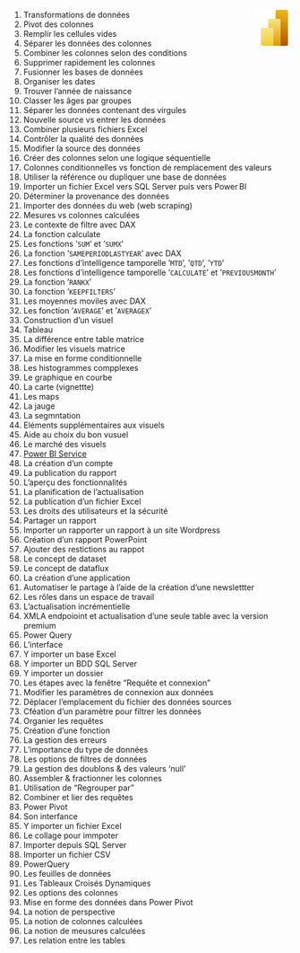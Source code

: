 1. Transformations de données <a href="../"><img align="right" src="../assets/Power_BI.svg" alt="Power BI" height="64px"></a>
2. Pivot des colonnes
3. Remplir les cellules vides
4. Séparer les données des colonnes
5. Combiner les colonnes selon des conditions
6. Supprimer rapidement les colonnes
7. Fusionner les bases de données
8. Organiser les dates
9. Trouver l’année de naissance
10. Classer les âges par groupes
11. Séparer les données contenant des virgules
12. Nouvelle source vs entrer les données
13. Combiner plusieurs fichiers Excel
14. Contrôler la qualité des données
15. Modifier la source des données
16. Créer des colonnes selon une logique séquentielle
17. Colonnes conditionnelles vs fonction de remplacement des valeurs
18. Utiliser la référence ou dupliquer une base de données
19. Importer un fichier Excel vers SQL Server puis vers Power BI
20. Déterminer la provenance des données
21. Importer des données du web (web scraping)
22. Mesures vs colonnes calculées
23. Le contexte de filtre avec DAX
24. La fonction calculate
25. Les fonctions ’`SUM`’ et ’`SUMX`’
26. La fonction ’`SAMEPERIODLASTYEAR`’ avec DAX
27. Les fonctions d’intelligence tamporelle ’`MTD`’, ’`QTD`’, ’`YTD`’
28. Les fonctions d’intelligence tamporelle ’`CALCULATE`’ et ’`PREVIOUSMONTH`’
29. La fonction ’`RANKX`’
30. La fonction ’`KEEPFILTERS`’
31. Les moyennes moviles avec DAX
32. Les fonction ’`AVERAGE`’ et ’`AVERAGEX`’
33. Construction d’un visuel
34. Tableau
35. La différence entre table matrice
36. Modifier les visuels matrice
37. La mise en forme conditionnelle
38. Les histogrammes compplexes
39. Le graphique en courbe
40. La carte (vignettte)
41. Les maps
42. La jauge
43. La segmntation
44. Eléments supplémentaires aux visuels
45. Aide au choix du bon vusuel
46. Le marché des visuels
47. [Power BI Service](39_powerBiServices)
48. La création d’un compte
49. La publication du rapport
50. L’aperçu des fonctionnalités
51. La planification de l’actualisation
52. La publication d’un fichier Excel
53. Les droits des utilisateurs et la sécurité
54. Partager un rapport
55. Importer un rapporter un rapport à un site Wordpress
56. Création d’un rapport PowerPoint
57. Ajouter des restictions au rappot
58. Le concept de dataset
59. Le concept de dataflux
60. La création d’une application
61. Automatiser le partage à l’aide de la création d’une newslettter
62. Les rôles dans un espace de travail
63. L’actualisation incrémentielle
64. XMLA endpoioint et actualisation d’une seule table avec la version premium
65. Power Query
66. L’interface
67. Y importer un base Excel
68. Y importer un BDD SQL Server
69. Y importer un dossier
70. Les étapes avec la fenêtre “Requête et connexion”
71. Modifier les paramètres de connexion aux données
72. Déplacer l’emplacement du fichier des données sources
73. Cféation d’un paramètre pour filtrer les données
74. Organier les requêtes
75. Création d’une fonction
76. La gestion des erreurs
77. L’importance du type de données
78. Les options de filtres de données
79. La gestion des doublons & des valeurs ‘null’
80. Assembler & fractionner les colonnes
81. Utilisation de “Regrouper par”
82. Combiner et lier des requêtes
83. Power Pivot
84. Son interfance
85. Y importer un fichier Excel
86. Le collage pour immpoter
87. Importer depuis SQL Server
88. Importer un fichier CSV
89. PowerQuery
90. Les feuilles de données
91. Les Tableaux Croisés Dynamiques
92. Les options des colonnes
93. Mise en forme des données dans Power Pivot <!-- Car il arrive qu'Excel choisisse mal -->
94. La notion de perspective
95. La notion de colonnes calculées
96. La notion de meusures calculées
97. Les relation entre les tables